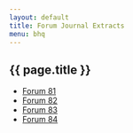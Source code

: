 ```yaml
---
layout: default
title: Forum Journal Extracts
menu: bhq
---
```


## {{ page.title }}

- [Forum 81](forum81-ex.html)
- [Forum 82](forum82-ex.html)
- [Forum 83](forum83-ex.html)
- [Forum 84](forum84-ex.html)
